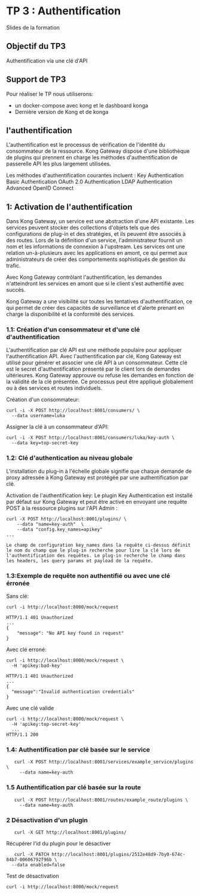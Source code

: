 # TP 3 : Authentification 

Slides de la formation

## Objectif du TP3
Authentification via une clé d'API

## Support de TP3
Pour réaliser le TP nous utiliserons:
* un docker-compose avec kong et le dashboard konga
* Dernière version de Kong et de konga

## l'authentification
L'authentification est le processus de vérification de l'identité du consommateur de la ressource.
Kong Gateway dispose d'une bibliothèque de plugins qui prennent en charge les méthodes d'authentification de passerelle API les plus largement utilisées.

Les méthodes d'authentification courantes incluent :
Key Authentication
Basic Authentication
OAuth 2.0 Authentication
LDAP Authentication Advanced
OpenID Connect


## 1: Activation de l'authentification
Dans Kong Gateway, un service est une abstraction d'une API existante. Les services peuvent stocker des collections d'objets tels que des configurations de plug-in et des stratégies, et ils peuvent être associés à des routes.
Lors de la définition d'un service, l'administrateur fournit un nom et les informations de connexion à l'upstream. 
Les services ont une relation un-à-plusieurs avec les applications en amont, ce qui permet aux administrateurs de créer des comportements sophistiqués de gestion du trafic.

Avec Kong Gateway contrôlant l'authentification, les demandes n'atteindront les services en amont que si le client s'est authentifié avec succès. 

Kong Gateway a une visibilité sur toutes les tentatives d'authentification, ce qui permet de créer des capacités de surveillance et d'alerte prenant en charge la disponibilité et la conformité des services.

### 1.1: Création d'un consommateur et d'une clé d'authentification


L'authentification par clé API est une méthode populaire pour appliquer l'authentification API. 
Avec l'authentification par clé, Kong Gateway est utilisé pour générer et associer une clé API à un consommateur. Cette clé est le secret d'authentification présenté par le client lors de demandes ultérieures. Kong Gateway approuve ou refuse les demandes en fonction de la validité de la clé présentée. Ce processus peut être appliqué globalement ou à des services et routes individuels.

Création d'un consommateur:
```
curl -i -X POST http://localhost:8001/consumers/ \
  --data username=luka
```

Assigner la clé à un consommateur d'API:
```
curl -i -X POST http://localhost:8001/consumers/luka/key-auth \
  --data key=top-secret-key
```

### 1.2: Clé d'authentication au niveau globale
L'installation du plug-in à l'échelle globale signifie que chaque demande de proxy adressée à Kong Gateway est protégée par une authentification par clé.

Activation de l'authentification key:
Le plugin Key Authentication est installé par défaut sur Kong Gateway et peut être activé en envoyant une requête POST à ​​la ressource plugins sur l'API Admin :
```
curl -X POST http://localhost:8001/plugins/ \
    --data "name=key-auth"  \
    --data "config.key_names=apikey"
...

Le champ de configuration key_names dans la requête ci-dessus définit le nom du champ que le plug-in recherche pour lire la clé lors de l'authentification des requêtes. Le plug-in recherche le champ dans les headers, les query params et payload de la requête.

```

### 1.3:Exemple de requête non authentifié ou avec une clé érronée
Sans clé:
```
curl -i http://localhost:8000/mock/request

HTTP/1.1 401 Unauthorized
...
{
    "message": "No API key found in request"
}
```
Avec clé erroné:
```
curl -i http://localhost:8000/mock/request \
  -H 'apikey:bad-key'
```

```
HTTP/1.1 401 Unauthorized
...
{
  "message":"Invalid authentication credentials"
}
```
Avec une clé valide
```
curl -i http://localhost:8000/mock/request \
  -H 'apikey:top-secret-key'
  ...
HTTP/1.1 200
```

### 1.4: Authentification par clé basée sur le service
```
   curl -X POST http://localhost:8001/services/example_service/plugins \
     --data name=key-auth
```

### 1.5 Authentification par clé basée sur la route
```
   curl -X POST http://localhost:8001/routes/example_route/plugins \
     --data name=key-auth
```

### 2 Désactivation d'un plugin
```
   curl -X GET http://localhost:8001/plugins/
```
Récupérer l'id du plugin pour le désactiver
```
   curl -X PATCH http://localhost:8001/plugins/2512e48d9-7by0-674c-84b7-00606792f96b \
  --data enabled=false
```
Test de désactivation
```
curl -i http://localhost:8000/mock/request
```
